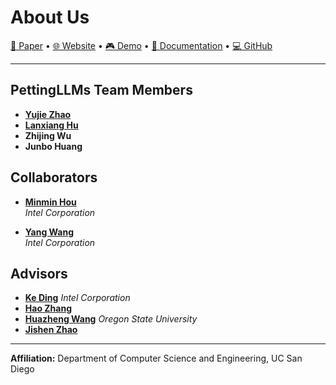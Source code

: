 # About Us

<p align="center">
 
  <a href="https://arxiv.org/pdf/2510.11062">📄 Paper</a> •
  <a href="https://pettingllms-ai.github.io/">🌐 Website</a> •
  <a href="https://www.youtube.com/watch?v=8WM-gVTrSBc">🎮 Demo</a> •
  <a href="hhttps://pettingllms-docs.readthedocs.io/en/latest/">📖 Documentation</a> •
  <a href="https://github.com/pettingllms-ai/PettingLLMs">💻 GitHub</a>
</p>

---

## PettingLLMs Team Members

- **[Yujie Zhao](https://norahyujiezhao.github.io/)**
- **[Lanxiang Hu](https://snyhlxde1.github.io/)**
- **Zhijing Wu**
- **Junbo Huang**


## Collaborators

- **[Minmin Hou](https://www.linkedin.com/in/minmin-hou-25555858/)**  
  *Intel Corporation*

- **[Yang Wang](https://www.linkedin.com/in/yang-wang-24aa8180/)**  
  *Intel Corporation*

## Advisors

- **[Ke Ding](https://www.linkedin.com/in/dingke/)**
    *Intel Corporation*
- **[Hao Zhang](https://cseweb.ucsd.edu/~haozhang/)**
- **[Huazheng Wang](https://huazhengwang.github.io/)**
    *Oregon State University*
- **[Jishen Zhao](https://cseweb.ucsd.edu/~jzhao/index.html)**

---

**Affiliation:** Department of Computer Science and Engineering, UC San Diego

